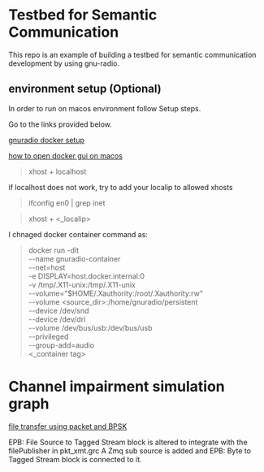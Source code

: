 # Testbed for Semantic Communication 
This repo is an example of building a testbed for semantic communication development by using gnu-radio.

## environment setup (Optional)
In order to run on macos environment follow Setup steps.

Go to the links provided below.

[gnuradio docker setup](https://github.com/git-artes/docker-gnuradio)

[how to open docker gui on macos](https://gist.github.com/roaldnefs/fe9f36b0e8cf2890af14572c083b516c)

> xhost + localhost

if localhost does not work, try to add your localip to allowed xhosts
> ifconfig en0 | grep inet

> xhost + <_localip>

I chnaged docker container command as:
 > docker run -dit \
 > --name gnuradio-container \
 > --net=host \
 > -e DISPLAY=host.docker.internal:0 \
 > -v /tmp/.X11-unix:/tmp/.X11-unix \
 > --volume="$HOME/.Xauthority:/root/.Xauthority:rw" \
 > --volume <source_dir>:/home/gnuradio/persistent \
 > --device /dev/snd \
 > --device /dev/dri \
 > --volume /dev/bus/usb:/dev/bus/usb \
 > --privileged \
 > --group-add=audio \
 > <_container tag>

# Channel impairment simulation graph
[file transfer using packet and BPSK](https://wiki.gnuradio.org/index.php?title=File_transfer_using_Packet_and_BPSK)

EPB: File Source to Tagged Stream block is altered to integrate with the filePublisher in pkt_xmt.grc
A Zmq sub source is added and EPB: Byte to Tagged Stream block is connected to it.

